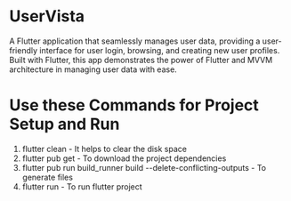# UserVista
A Flutter application that seamlessly manages user data, providing a user-friendly interface for user login, browsing, and creating new user profiles. Built with Flutter, this app demonstrates the power of Flutter and MVVM architecture in managing user data with ease.

# Use these Commands for Project Setup and Run
1. flutter clean - It helps to clear the disk space
2. flutter pub get - To download the project dependencies
3. flutter pub run build_runner build --delete-conflicting-outputs - To generate files
4. flutter run - To run flutter project